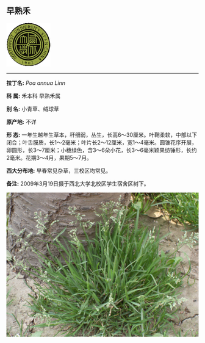 ## 早熟禾

![西北大学校园网络植物志](JPG/nwu.gif)

---

**拉丁名:**  _Poa annua Linn_

**科 属:** 禾本科 早熟禾属

**别 名:** 小青草、绒球草

**原产地:** 不详

**形  态:** 一年生越年生草本，秆细弱，丛生，长高6～30厘米。叶鞘柔软，中部以下闭合；叶舌膜质，长1～2毫米；叶片长2～12厘米，宽1～4毫米。圆锥花序开展，卵圆形，长3～7厘米；小穗绿色，含3～6朵小花，长3～6毫米颖果纺锤形，长约2毫米。花期3～4月，果期5～7月。

**西大分布地:** 早春常见杂草，三校区均常见。

**备注:** 2009年3月19日摄于西北大学北校区学生宿舍区树下。

![早熟禾](JPG/早熟禾1.JPG) 

